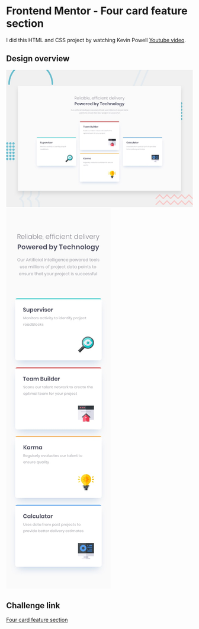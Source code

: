 # Frontend Mentor - Four card feature section

I did this HTML and CSS project by watching Kevin Powell [Youtube video](https://www.youtube.com/watch?v=JFbxl_VmIx0).

## Design overview

![Design preview for the Four card feature section coding challenge](./design/desktop-preview.jpg)
![Design preview for the Four card feature section coding challenge](./design/mobile-design.jpg)

## Challenge link

[Four card feature section](https://www.frontendmentor.io/challenges/four-card-feature-section-weK1eFYK)
